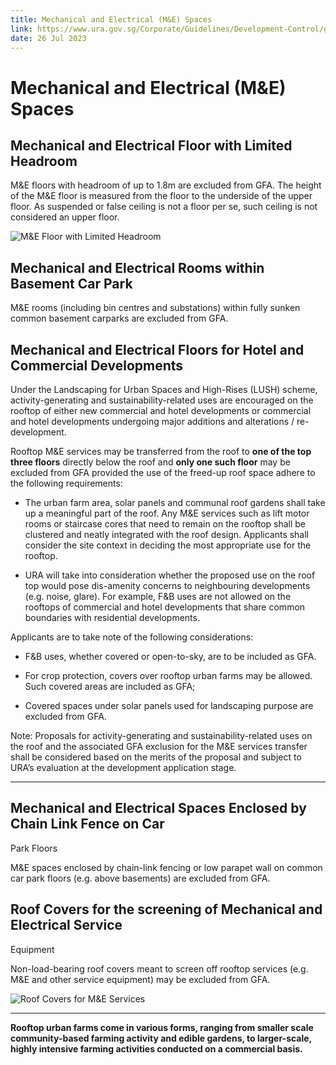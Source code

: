 ```yaml
---
title: Mechanical and Electrical (M&E) Spaces
link: https://www.ura.gov.sg/Corporate/Guidelines/Development-Control/gross-floor-area/GFA/MechanicalandElectricalMESpaces
date: 26 Jul 2023
---
```


# Mechanical and Electrical (M&E) Spaces

## Mechanical and Electrical Floor with Limited Headroom

M&E floors with headroom of up to 1.8m are excluded from GFA. The height
of the M&E floor is measured from the floor to the underside of the
upper floor. As suspended or false ceiling is not a floor per se, such
ceiling is not considered an upper floor.

![M&E Floor with Limited Headroom](https://www.ura.gov.sg/-/media/Corporate/Guidelines/Development-control/GFA/GFA-40-MnE-floors-with-limited-headroom-v2-01.jpg)

## Mechanical and Electrical Rooms within Basement Car Park

M&E rooms (including bin centres and substations) within fully sunken
common basement carparks are excluded from GFA.

## Mechanical and Electrical Floors for Hotel and Commercial Developments

Under the Landscaping for Urban Spaces and High-Rises (LUSH) scheme,
activity-generating and sustainability-related uses are encouraged on
the rooftop of either new commercial and hotel developments or
commercial and hotel developments undergoing major additions and
alterations / re-development.

Rooftop M&E services may be transferred from the roof to
**one of the top three
floors** directly below the roof and
**only one such floor**
may be excluded from GFA provided the use of the freed-up roof space
adhere to the following requirements:

- The urban farm area, solar panels and communal roof gardens shall
take up a meaningful part of the roof. Any M&E services such as lift
motor rooms or staircase cores that need to remain on the rooftop
shall be clustered and neatly integrated with the roof design.
Applicants shall consider the site context in deciding the most
appropriate use for the rooftop.

- URA will take into consideration whether the proposed use on the
roof top would pose dis-amenity concerns to neighbouring
developments (e.g. noise, glare). For example, F&B uses are not
allowed on the rooftops of commercial and hotel developments that
share common boundaries with residential developments.

Applicants are to take note of the following considerations:

- F&B uses, whether covered or open-to-sky, are to be included as
GFA.

- For crop protection, covers over rooftop urban farms may be allowed.
Such covered areas are included as GFA;

- Covered spaces under solar panels used for landscaping purpose are
excluded from GFA.

Note: Proposals for activity-generating and sustainability-related uses
on the roof and the associated GFA exclusion for the M&E services
transfer shall be considered based on the merits of the proposal and
subject to URA’s evaluation at the development application stage.

---

## Mechanical and Electrical Spaces Enclosed by Chain Link Fence on Car
Park Floors

M&E spaces enclosed by chain-link fencing or low parapet wall on common
car park floors (e.g. above basements) are excluded from GFA.

## Roof Covers for the screening of Mechanical and Electrical Service
Equipment

Non-load-bearing roof covers meant to
screen off rooftop services (e.g. M&E
and other service equipment) may be excluded from GFA.

![Roof Covers for M&E Services](https://www.ura.gov.sg/-/media/Corporate/Guidelines/Development-control/GFA/GFA-50B-GFA-exemption-for-Roof-covers_final.jpg)

---

**Rooftop urban farms come in
various forms, ranging from smaller scale community-based farming
activity and edible gardens, to larger-scale, highly intensive farming
activities conducted on a commercial basis.**


